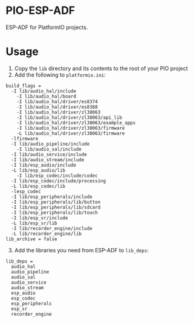 # PIO-ESP-ADF

ESP-ADF for PlatformIO projects.

# Usage

1. Copy the `lib` directory and its contents to the root of your PIO project
2. Add the following to `platformio.ini`:
```
build_flags =
  -I lib/audio_hal/include
	-I lib/audio_hal/board
	-I lib/audio_hal/driver/es8374
	-I lib/audio_hal/driver/es8388
	-I lib/audio_hal/driver/zl38063
	-I lib/audio_hal/driver/zl38063/api_lib
	-I lib/audio_hal/driver/zl38063/example_apps
	-I lib/audio_hal/driver/zl38063/firmware
	-L lib/audio_hal/driver/zl38063/firmware
  -lfirmware
  -I lib/audio_pipeline/include
	-I lib/audio_sal/include
  -I lib/audio_service/include
  -I lib/audio_stream/include
  -I lib/esp_audio/include
  -L lib/esp_audio/lib
	-I lib/esp_codec/include/codec
  -I lib/esp_codec/include/processing
  -L lib/esp_codec/lib
  -lesp_codec
  -I lib/esp_peripherals/include
  -I lib/esp_peripherals/lib/button
  -I lib/esp_peripherals/lib/sdcard
  -I lib/esp_peripherals/lib/touch
  -I lib/esp_sr/include
  -L lib/esp_sr/lib
  -I lib/recorder_engine/include
  -L lib/recorder_engine/lib
lib_archive = false
```
3. Add the libraries you need from ESP-ADF to `lib_deps`:
```
lib_deps =
  audio_hal
  audio_pipeline
  audio_sal
  audio_service
  audio_stream
  esp_audio
  esp_codec
  esp_peripherals
  esp_sr
  recorder_engine
```
